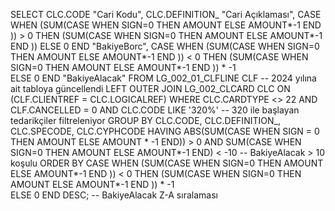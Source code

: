 SELECT 
    CLC.CODE "Cari Kodu", 
    CLC.DEFINITION_ "Cari Açıklaması",
    CASE WHEN (SUM(CASE WHEN SIGN=0 THEN AMOUNT ELSE AMOUNT*-1 END )) > 0 
        THEN (SUM(CASE WHEN SIGN=0 THEN AMOUNT ELSE AMOUNT*-1 END )) 
        ELSE 0 
    END "BakiyeBorc",
    CASE WHEN (SUM(CASE WHEN SIGN=0 THEN AMOUNT ELSE AMOUNT*-1 END )) < 0 
        THEN (SUM(CASE WHEN SIGN=0 THEN AMOUNT ELSE AMOUNT*-1 END )) * -1  
        ELSE 0 
    END "BakiyeAlacak"
FROM 
    LG_002_01_CLFLINE CLF -- 2024 yılına ait tabloya güncellendi
LEFT OUTER JOIN 
    LG_002_CLCARD CLC ON (CLF.CLIENTREF = CLC.LOGICALREF)
WHERE 
    CLC.CARDTYPE <> 22
    AND CLF.CANCELLED = 0
    AND CLC.CODE LIKE '320%' -- 320 ile başlayan tedarikçiler filtreleniyor
GROUP BY
    CLC.CODE, 
    CLC.DEFINITION_,
    CLC.SPECODE,
    CLC.CYPHCODE
HAVING 
    ABS(SUM(CASE WHEN SIGN = 0 THEN AMOUNT ELSE AMOUNT * -1 END)) > 0
    AND SUM(CASE WHEN SIGN=0 THEN AMOUNT ELSE AMOUNT*-1 END) < -10 -- BakiyeAlacak > 10 koşulu
ORDER BY 
    CASE WHEN (SUM(CASE WHEN SIGN=0 THEN AMOUNT ELSE AMOUNT*-1 END )) < 0 
        THEN (SUM(CASE WHEN SIGN=0 THEN AMOUNT ELSE AMOUNT*-1 END )) * -1  
        ELSE 0 
    END DESC; -- BakiyeAlacak Z-A sıralaması
